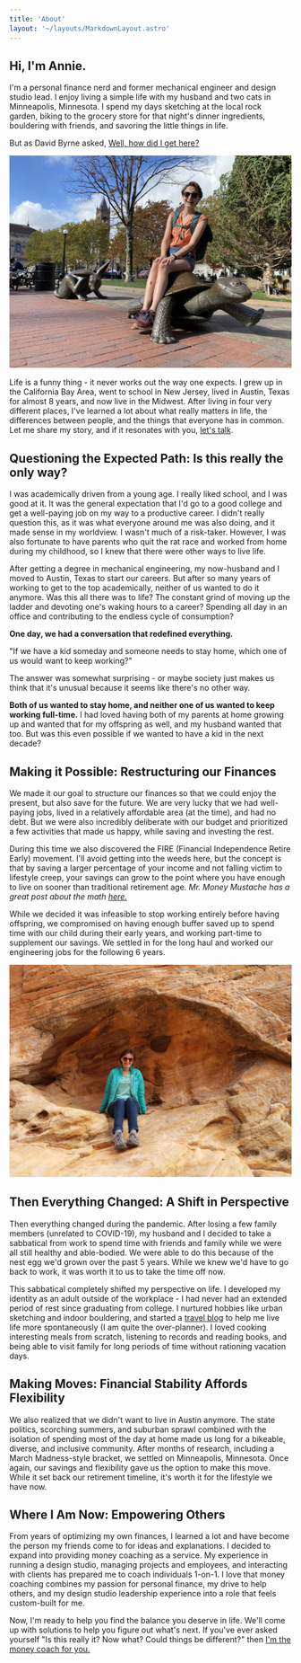 ```yaml
---
title: 'About'
layout: '~/layouts/MarkdownLayout.astro'
---
```


## Hi, I'm Annie.

I'm a personal finance nerd and former mechanical engineer and design studio lead. I enjoy living a simple life with my husband and two cats in Minneapolis, Minnesota. I spend my days sketching at the local rock garden, biking to the grocery store for that night's dinner ingredients, bouldering with friends, and savoring the little things in life.

But as David Byrne asked, <a target="_blank" rel="noopener" href="https://www.youtube.com/watch?v=5IsSpAOD6K8&pp=ygUSb25jZSBpbiBhIGxpZmV0aW1l">Well, how did I get here?</a>

![Slow and steady wins the race! A sunny day in Boston.](../assets/images/IMG_8420.jpg)

Life is a funny thing - it never works out the way one expects. I grew up in the California Bay Area, went to school in New Jersey, lived in Austin, Texas for almost 8 years, and now live in the Midwest. After living in four very different places, I've learned a lot about what really matters in life, the differences between people, and the things that everyone has in common. Let me share my story, and if it resonates with you, [let's talk](/contact).


## Questioning the Expected Path: Is this really the only way?

I was academically driven from a young age. I really liked school, and I was good at it. It was the general expectation that I'd go to a good college and get a well-paying job on my way to a productive career. I didn't really question this, as it was what everyone around me was also doing, and it made sense in my worldview. I wasn't much of a risk-taker. However, I was also fortunate to have parents who quit the rat race and worked from home during my childhood, so I knew that there were other ways to live life.

After getting a degree in mechanical engineering, my now-husband and I moved to Austin, Texas to start our careers. But after so many years of working to get to the top academically, neither of us wanted to do it anymore. Was this all there was to life? The constant grind of moving up the ladder and devoting one's waking hours to a career? Spending all day in an office and contributing to the endless cycle of consumption?

**One day, we had a conversation that redefined everything.**

"If we have a kid someday and someone needs to stay home, which one of us would want to keep working?"

The answer was somewhat surprising - or maybe society just makes us think that it's unusual because it seems like there's no other way.

**Both of us wanted to stay home, and neither one of us wanted to keep working full-time.** I had loved having both of my parents at home growing up and wanted that for my offspring as well, and my husband wanted that too. But was this even possible if we wanted to have a kid in the next decade?

## Making it Possible: Restructuring our Finances

We made it our goal to structure our finances so that we could enjoy the present, but also save for the future. We are very lucky that we had well-paying jobs, lived in a relatively affordable area (at the time), and had no debt. But we were also incredibly deliberate with our budget and prioritized a few activities that made us happy, while saving and investing the rest.

During this time we also discovered the FIRE (Financial Independence Retire Early) movement. I'll avoid getting into the weeds here, but the concept is that by saving a larger percentage of your income and not falling victim to lifestyle creep, your savings can grow to the point where you have enough to live on sooner than traditional retirement age. _Mr. Money Mustache has a great post about the math [here.](https://www.mrmoneymustache.com/2012/01/13/the-shockingly-simple-math-behind-early-retirement/)_

While we decided it was infeasible to stop working entirely before having offspring, we compromised on having enough buffer saved up to spend time with our child during their early years, and working part-time to supplement our savings. We settled in for the long haul and worked our engineering jobs for the following 6 years.

![A spontaneous road trip to Valley of Fire State Park.](../assets/images/Valley_of_Fire_0129.jpg)

## Then Everything Changed: A Shift in Perspective

Then everything changed during the pandemic. After losing a few family members (unrelated to COVID-19), my husband and I decided to take a sabbatical from work to spend time with friends and family while we were all still healthy and able-bodied. We were able to do this because of the nest egg we'd grown over the past 5 years. While we knew we'd have to go back to work, it was worth it to us to take the time off now.

This sabbatical completely shifted my perspective on life. I developed my identity as an adult outside of the workplace - I had never had an extended period of rest since graduating from college. I nurtured hobbies like urban sketching and indoor bouldering, and started a [travel blog](https://unplanitearth.com/) to help me live life more spontaneously (I am quite the over-planner). I loved cooking interesting meals from scratch, listening to records and reading books, and being able to visit family for long periods of time without rationing vacation days.

## Making Moves: Financial Stability Affords Flexibility

We also realized that we didn't want to live in Austin anymore. The state politics, scorching summers, and suburban sprawl combined with the isolation of spending most of the day at home made us long for a bikeable, diverse, and inclusive community. After months of research, including a March Madness-style bracket, we settled on Minneapolis, Minnesota. Once again, our savings and flexibility gave us the option to make this move. While it set back our retirement timeline, it's worth it for the lifestyle we have now.

## Where I Am Now: Empowering Others

From years of optimizing my own finances, I learned a lot and have become the person my friends come to for ideas and explanations. I decided to expand into providing money coaching as a service. My experience in running a design studio, managing projects and employees, and interacting with clients has prepared me to coach individuals 1-on-1. I love that money coaching combines my passion for personal finance, my drive to help others, and my design studio leadership experience into a role that feels custom-built for me.

Now, I'm ready to help you find the balance you deserve in life. We'll come up with solutions to help you figure out what's next. If you've ever asked yourself "Is this really it? Now what? Could things be different?" then [I'm the money coach for you.](/services)
